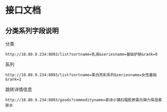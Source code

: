 # 接口文档

## 分类系列字段说明

分类

```
http://10.80.9.234:8093/list?sortname=乳液&seriesname=基础护肤&rank=0
```



系列

```
http://10.80.9.234:8093/list?sortname=美白亮彩系列&seriesname=女性基础&rank=1
```



跳转详情信息

```
http://10.80.9.234:8093/goods?commodityname=菲诗小铺石榴胶原蛋白弹力保湿柔肤水
```

